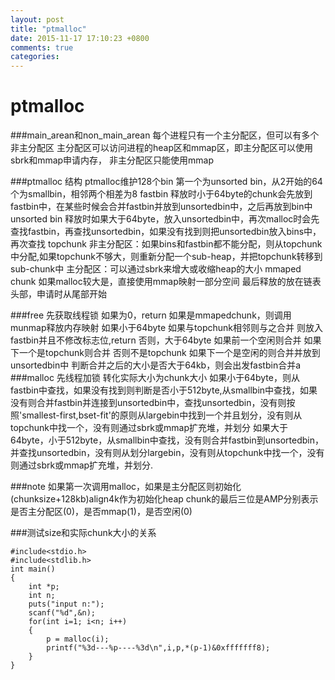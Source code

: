 ```yaml
---
layout: post
title: "ptmalloc"
date: 2015-11-17 17:10:23 +0800
comments: true
categories: 
---
```

# ptmalloc


###main_arean和non_main_arean
每个进程只有一个主分配区，但可以有多个非主分配区
主分配区可以访问进程的heap区和mmap区，即主分配区可以使用sbrk和mmap申请内存，
非主分配区只能使用mmap

###ptmalloc 结构
ptmalloc维护128个bin
第一个为unsorted bin，从2开始的64个为smallbin，相邻两个相差为8
fastbin
释放时小于64byte的chunk会先放到fastbin中，在某些时候会合并fastbin并放到unsortedbin中，之后再放到bin中
unsorted bin
释放时如果大于64byte，放入unsortedbin中，再次malloc时会先查找fastbin，再查找unsortedbin，如果没有找到则把unsortedbin放入bins中，再次查找
topchunk
非主分配区：如果bins和fastbin都不能分配，则从topchunk中分配,如果topchunk不够大，则重新分配一个sub-heap，并把topchunk转移到sub-chunk中
主分配区：可以通过sbrk来增大或收缩heap的大小
mmaped chunk
如果malloc较大是，直接使用mmap映射一部分空间
最后释放的放在链表头部，申请时从尾部开始

###free
    先获取线程锁
    如果为0，return
    如果是mmapedchunk，则调用munmap释放内存映射
    如果小于64byte
        如果与topchunk相邻则与之合并
        则放入fastbin并且不修改标志位,return
    否则，大于64byte
        如果前一个空闲则合并
        如果下一个是topchunk则合并
        否则不是topchunk
            如果下一个是空闲的则合并并放到unsortedbin中
        判断合并之后的大小是否大于64kb，则会出发fastbin合并a
###malloc
    先线程加锁
    转化实际大小为chunk大小
    如果小于64byte，则从fastbin中查找，如果没有找到则判断是否小于512byte,从smallbin中查找，如果没有则合并fastbin并连接到unsortedbin中，查找unsortedbin，没有则按照'smallest-first,bset-fit'的原则从largebin中找到一个并且划分，没有则从topchunk中找一个，没有则通过sbrk或mmap扩充堆，并划分
    如果大于64byte，小于512byte，从smallbin中查找，没有则合并fastbin到unsortedbin，并查找unsortedbin，没有则从划分largebin，没有则从topchunk中找一个，没有则通过sbrk或mmap扩充堆，并划分.
    
###note
如果第一次调用malloc，如果是主分配区则初始化(chunksize+128kb)align4k作为初始化heap
chunk的最后三位是AMP分别表示是否主分配区(0)，是否mmap(1)，是否空闲(0)

###测试size和实际chunk大小的关系

    #include<stdio.h>
    #include<stdlib.h>
    int main()
    {
    	int *p;
    	int n;
    	puts("input n:");
    	scanf("%d",&n);
    	for(int i=1; i<n; i++)
    	{
    		p = malloc(i);
    		printf("%3d---%p----%3d\n",i,p,*(p-1)&0xfffffff8);
    	}
    }
    
        
